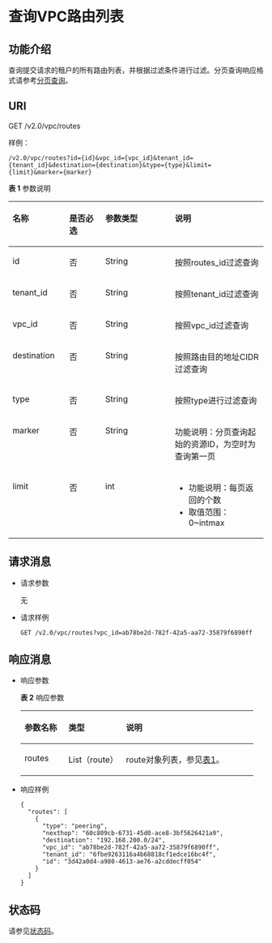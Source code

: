 # 查询VPC路由列表<a name="ZH-CN_TOPIC_0075677492"></a>

## 功能介绍<a name="section162841743131116"></a>

查询提交请求的租户的所有路由列表，并根据过滤条件进行过滤。分页查询响应格式请参考[分页查询](分页查询.md)。

## URI<a name="section1828464319118"></a>

GET /v2.0/vpc/routes

样例：

```
/v2.0/vpc/routes?id={id}&vpc_id={vpc_id}&tenant_id={tenant_id}&destination={destination}&type={type}&limit={limit}&marker={marker}
```

**表 1**  参数说明

<a name="table1256815152114"></a>
<table><thead align="left"><tr id="row2066671591116"><th class="cellrowborder" valign="top" width="22.222222222222225%" id="mcps1.2.5.1.1"><p id="p1466620159113"><a name="p1466620159113"></a><a name="p1466620159113"></a>名称</p>
</th>
<th class="cellrowborder" valign="top" width="14.14141414141414%" id="mcps1.2.5.1.2"><p id="p0666015121119"><a name="p0666015121119"></a><a name="p0666015121119"></a>是否必选</p>
</th>
<th class="cellrowborder" valign="top" width="27.27272727272727%" id="mcps1.2.5.1.3"><p id="p966631501115"><a name="p966631501115"></a><a name="p966631501115"></a>参数类型</p>
</th>
<th class="cellrowborder" valign="top" width="36.36363636363636%" id="mcps1.2.5.1.4"><p id="p14666615171112"><a name="p14666615171112"></a><a name="p14666615171112"></a>说明</p>
</th>
</tr>
</thead>
<tbody><tr id="row06661515151115"><td class="cellrowborder" valign="top" width="22.222222222222225%" headers="mcps1.2.5.1.1 "><p id="p1666681551120"><a name="p1666681551120"></a><a name="p1666681551120"></a>id</p>
</td>
<td class="cellrowborder" valign="top" width="14.14141414141414%" headers="mcps1.2.5.1.2 "><p id="p12666151515113"><a name="p12666151515113"></a><a name="p12666151515113"></a>否</p>
</td>
<td class="cellrowborder" valign="top" width="27.27272727272727%" headers="mcps1.2.5.1.3 "><p id="p66664158117"><a name="p66664158117"></a><a name="p66664158117"></a>String</p>
</td>
<td class="cellrowborder" valign="top" width="36.36363636363636%" headers="mcps1.2.5.1.4 "><p id="p16661715101119"><a name="p16661715101119"></a><a name="p16661715101119"></a>按照routes_id过滤查询</p>
</td>
</tr>
<tr id="row10666515101113"><td class="cellrowborder" valign="top" width="22.222222222222225%" headers="mcps1.2.5.1.1 "><p id="p5482113610377"><a name="p5482113610377"></a><a name="p5482113610377"></a>tenant_id</p>
</td>
<td class="cellrowborder" valign="top" width="14.14141414141414%" headers="mcps1.2.5.1.2 "><p id="p11666815111120"><a name="p11666815111120"></a><a name="p11666815111120"></a>否</p>
</td>
<td class="cellrowborder" valign="top" width="27.27272727272727%" headers="mcps1.2.5.1.3 "><p id="p146661615161112"><a name="p146661615161112"></a><a name="p146661615161112"></a>String</p>
</td>
<td class="cellrowborder" valign="top" width="36.36363636363636%" headers="mcps1.2.5.1.4 "><p id="p1066641513118"><a name="p1066641513118"></a><a name="p1066641513118"></a>按照tenant_id过滤查询</p>
</td>
</tr>
<tr id="row19666101515116"><td class="cellrowborder" valign="top" width="22.222222222222225%" headers="mcps1.2.5.1.1 "><p id="p866631561113"><a name="p866631561113"></a><a name="p866631561113"></a>vpc_id</p>
</td>
<td class="cellrowborder" valign="top" width="14.14141414141414%" headers="mcps1.2.5.1.2 "><p id="p1666616153117"><a name="p1666616153117"></a><a name="p1666616153117"></a>否</p>
</td>
<td class="cellrowborder" valign="top" width="27.27272727272727%" headers="mcps1.2.5.1.3 "><p id="p18666215201119"><a name="p18666215201119"></a><a name="p18666215201119"></a>String</p>
</td>
<td class="cellrowborder" valign="top" width="36.36363636363636%" headers="mcps1.2.5.1.4 "><p id="p466651510117"><a name="p466651510117"></a><a name="p466651510117"></a>按照vpc_id过滤查询</p>
</td>
</tr>
<tr id="row14666415101111"><td class="cellrowborder" valign="top" width="22.222222222222225%" headers="mcps1.2.5.1.1 "><p id="p1066681561114"><a name="p1066681561114"></a><a name="p1066681561114"></a>destination</p>
</td>
<td class="cellrowborder" valign="top" width="14.14141414141414%" headers="mcps1.2.5.1.2 "><p id="p166671571112"><a name="p166671571112"></a><a name="p166671571112"></a>否</p>
</td>
<td class="cellrowborder" valign="top" width="27.27272727272727%" headers="mcps1.2.5.1.3 "><p id="p1266681521114"><a name="p1266681521114"></a><a name="p1266681521114"></a>String</p>
</td>
<td class="cellrowborder" valign="top" width="36.36363636363636%" headers="mcps1.2.5.1.4 "><p id="p466671561110"><a name="p466671561110"></a><a name="p466671561110"></a>按照路由目的地址CIDR过滤查询</p>
</td>
</tr>
<tr id="row186663151117"><td class="cellrowborder" valign="top" width="22.222222222222225%" headers="mcps1.2.5.1.1 "><p id="p56661015111110"><a name="p56661015111110"></a><a name="p56661015111110"></a>type</p>
</td>
<td class="cellrowborder" valign="top" width="14.14141414141414%" headers="mcps1.2.5.1.2 "><p id="p17666151515114"><a name="p17666151515114"></a><a name="p17666151515114"></a>否</p>
</td>
<td class="cellrowborder" valign="top" width="27.27272727272727%" headers="mcps1.2.5.1.3 "><p id="p1566641571117"><a name="p1566641571117"></a><a name="p1566641571117"></a>String</p>
</td>
<td class="cellrowborder" valign="top" width="36.36363636363636%" headers="mcps1.2.5.1.4 "><p id="p1666610159113"><a name="p1666610159113"></a><a name="p1666610159113"></a>按照type进行过滤查询</p>
</td>
</tr>
<tr id="row12666615181111"><td class="cellrowborder" valign="top" width="22.222222222222225%" headers="mcps1.2.5.1.1 "><p id="p17666191551117"><a name="p17666191551117"></a><a name="p17666191551117"></a>marker</p>
</td>
<td class="cellrowborder" valign="top" width="14.14141414141414%" headers="mcps1.2.5.1.2 "><p id="p2666131513115"><a name="p2666131513115"></a><a name="p2666131513115"></a>否</p>
</td>
<td class="cellrowborder" valign="top" width="27.27272727272727%" headers="mcps1.2.5.1.3 "><p id="p15666715171118"><a name="p15666715171118"></a><a name="p15666715171118"></a>String</p>
</td>
<td class="cellrowborder" valign="top" width="36.36363636363636%" headers="mcps1.2.5.1.4 "><p id="p3666191521119"><a name="p3666191521119"></a><a name="p3666191521119"></a>功能说明：分页查询起始的资源ID，为空时为查询第一页</p>
</td>
</tr>
<tr id="row1666661561117"><td class="cellrowborder" valign="top" width="22.222222222222225%" headers="mcps1.2.5.1.1 "><p id="p1666121531117"><a name="p1666121531117"></a><a name="p1666121531117"></a>limit</p>
</td>
<td class="cellrowborder" valign="top" width="14.14141414141414%" headers="mcps1.2.5.1.2 "><p id="p66667156117"><a name="p66667156117"></a><a name="p66667156117"></a>否</p>
</td>
<td class="cellrowborder" valign="top" width="27.27272727272727%" headers="mcps1.2.5.1.3 "><p id="p12666111514118"><a name="p12666111514118"></a><a name="p12666111514118"></a>int</p>
</td>
<td class="cellrowborder" valign="top" width="36.36363636363636%" headers="mcps1.2.5.1.4 "><a name="ul79502025143815"></a><a name="ul79502025143815"></a><ul id="ul79502025143815"><li>功能说明：每页返回的个数</li><li>取值范围：0~intmax</li></ul>
</td>
</tr>
</tbody>
</table>

## 请求消息<a name="section229194351110"></a>

-   请求参数

    无


-   请求样例

    ```
    GET /v2.0/vpc/routes?vpc_id=ab78be2d-782f-42a5-aa72-35879f6890ff
    ```


## 响应消息<a name="section12916437119"></a>

-   响应参数

    **表 2**  响应参数

    <a name="table10292143181119"></a>
    <table><thead align="left"><tr id="row5437104312112"><th class="cellrowborder" valign="top" width="18.82%" id="mcps1.2.4.1.1"><p id="p19437124311115"><a name="p19437124311115"></a><a name="p19437124311115"></a>参数名称</p>
    </th>
    <th class="cellrowborder" valign="top" width="24.709999999999997%" id="mcps1.2.4.1.2"><p id="p3437243191113"><a name="p3437243191113"></a><a name="p3437243191113"></a>类型</p>
    </th>
    <th class="cellrowborder" valign="top" width="56.47%" id="mcps1.2.4.1.3"><p id="p8437174311112"><a name="p8437174311112"></a><a name="p8437174311112"></a>说明</p>
    </th>
    </tr>
    </thead>
    <tbody><tr id="row1443754317116"><td class="cellrowborder" valign="top" width="18.82%" headers="mcps1.2.4.1.1 "><p id="p8437643101115"><a name="p8437643101115"></a><a name="p8437643101115"></a>routes</p>
    </td>
    <td class="cellrowborder" valign="top" width="24.709999999999997%" headers="mcps1.2.4.1.2 "><p id="p20437343121112"><a name="p20437343121112"></a><a name="p20437343121112"></a>List（route）</p>
    </td>
    <td class="cellrowborder" valign="top" width="56.47%" headers="mcps1.2.4.1.3 "><p id="p16438204318114"><a name="p16438204318114"></a><a name="p16438204318114"></a>route对象列表，参见<a href="VPC路由API简介.md#table05001250111">表1</a>。</p>
    </td>
    </tr>
    </tbody>
    </table>

-   响应样例

    ```
    { 
      "routes": [ 
        { 
          "type": "peering",  
          "nexthop": "60c809cb-6731-45d0-ace8-3bf5626421a9",  
          "destination": "192.168.200.0/24",  
          "vpc_id": "ab78be2d-782f-42a5-aa72-35879f6890ff",  
          "tenant_id": "6fbe9263116a4b68818cf1edce16bc4f",
          "id": "3d42a0d4-a980-4613-ae76-a2cddecff054" 
        }
      ] 
    }
    ```


## 状态码<a name="section31981619"></a>

请参见[状态码](状态码.md)。

